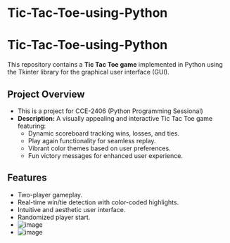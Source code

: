 # Tic-Tac-Toe-using-Python
# Tic-Tac-Toe-using-Python
This repository contains a **Tic Tac Toe game** implemented in Python using the Tkinter library for the graphical user interface (GUI).

## Project Overview
- This is a project for CCE-2406 (Python Programming Sessional)
- **Description:** A visually appealing and interactive Tic Tac Toe game featuring:
  - Dynamic scoreboard tracking wins, losses, and ties.
  - Play again functionality for seamless replay.
  - Vibrant color themes based on user preferences.
  - Fun victory messages for enhanced user experience.

## Features
- Two-player gameplay.
- Real-time win/tie detection with color-coded highlights.
- Intuitive and aesthetic user interface.
- Randomized player start.
- ![image](https://github.com/user-attachments/assets/1f163fbf-674d-4f72-8012-66d807b8011a)
- ![image](https://github.com/user-attachments/assets/727ef1e4-5f04-4724-8121-320f1a12878d)


